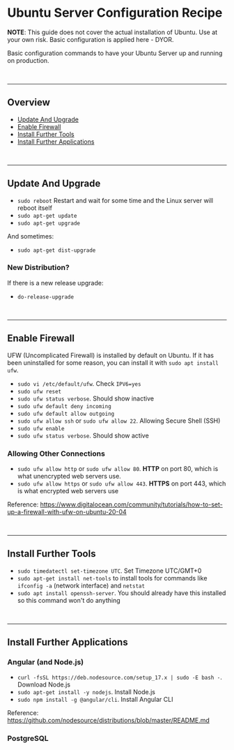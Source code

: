 # Ubuntu Server Configuration Recipe

**NOTE**: This guide does not cover the actual installation of Ubuntu. Use at your own risk. Basic configuration is applied here - DYOR.

Basic configuration commands to have your Ubuntu Server up and running on production.

<br />

<hr />

## Overview

* [Update And Upgrade](#update-and-upgrade)
* [Enable Firewall](#enable-firewall)
* [Install Further Tools](#install-further-tools)
* [Install Further Applications](#install-further-applications)

<br />

<hr />

## Update And Upgrade

* `sudo reboot` Restart and wait for some time and the Linux server will reboot itself
* `sudo apt-get update`
* `sudo apt-get upgrade`

And sometimes:

* `sudo apt-get dist-upgrade`

### New Distribution?

If there is a new release upgrade:

* `do-release-upgrade`

<br />

<hr />

## Enable Firewall

UFW (Uncomplicated Firewall) is installed by default on Ubuntu. If it has been uninstalled for some reason, you can install it with `sudo apt install ufw`.

* `sudo vi /etc/default/ufw`. Check `IPV6=yes`
* `sudo ufw reset`
* `sudo ufw status verbose`. Should show inactive
* `sudo ufw default deny incoming`
* `sudo ufw default allow outgoing`
* `sudo ufw allow ssh` or `sudo ufw allow 22`. Allowing Secure Shell (SSH)
* `sudo ufw enable`
* `sudo ufw status verbose`. Should show active

### Allowing Other Connections

* `sudo ufw allow http` or `sudo ufw allow 80`. **HTTP** on port 80, which is what unencrypted web servers use.
* `sudo ufw allow https` or `sudo ufw allow 443`. **HTTPS** on port 443, which is what encrypted web servers use

Reference: https://www.digitalocean.com/community/tutorials/how-to-set-up-a-firewall-with-ufw-on-ubuntu-20-04

<br />

<hr />

## Install Further Tools

* `sudo timedatectl set-timezone UTC`. Set Timezone UTC/GMT+0
* `sudo apt-get install net-tools` to install tools for commands like `ifconfig -a` (network interface) and `netstat`
* `sudo apt install openssh-server`. You should already have this installed so this command won't do anything

<br />

<hr />

## Install Further Applications

### Angular (and Node.js)

* `curl -fsSL https://deb.nodesource.com/setup_17.x | sudo -E bash -`. Download Node.js
* `sudo apt-get install -y nodejs`. Install Node.js
* `sudo npm install -g @angular/cli`. Install Angular CLI

Reference: https://github.com/nodesource/distributions/blob/master/README.md

### PostgreSQL
